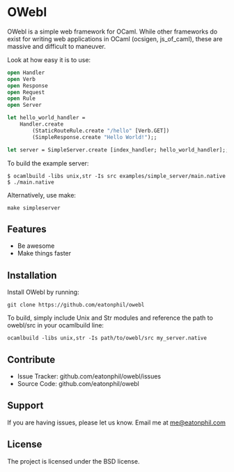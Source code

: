 OWebl
====

OWebl is a simple web framework for OCaml. While other frameworks do exist
for writing web applications in OCaml (ocsigen, js_of_caml), these are
massive and difficult to maneuver.

Look at how easy it is to use:

```ocaml
open Handler
open Verb
open Response
open Request
open Rule
open Server

let hello_world_handler =
    Handler.create
        (StaticRouteRule.create "/hello" [Verb.GET])
        (SimpleResponse.create "Hello World!");;

let server = SimpleServer.create [index_handler; hello_world_handler];;
```

To build the example server:

```
$ ocamlbuild -libs unix,str -Is src examples/simple_server/main.native
$ ./main.native
```

Alternatively, use make:

```
make simpleserver
```

Features
--------

- Be awesome
- Make things faster

Installation
------------

Install OWebl by running:

    git clone https://github.com/eatonphil/owebl

To build, simply include Unix and Str modules and reference the path
to owebl/src in your ocamlbuild line:

    ocamlbuild -libs unix,str -Is path/to/owebl/src my_server.native

Contribute
----------

- Issue Tracker: github.com/eatonphil/owebl/issues
- Source Code: github.com/eatonphil/owebl

Support
-------

If you are having issues, please let us know.
Email me at me@eatonphil.com

License
-------

The project is licensed under the BSD license.
